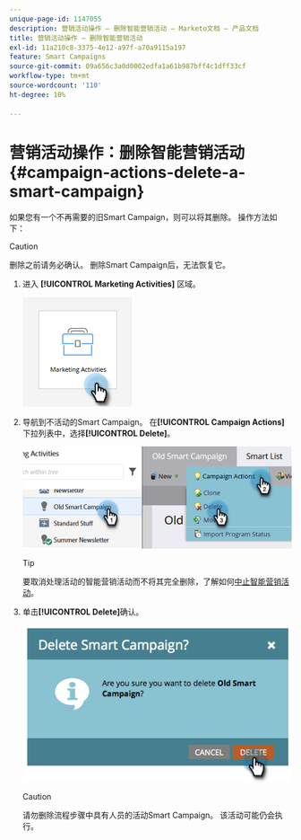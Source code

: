 ```yaml
---
unique-page-id: 1147055
description: 营销活动操作 — 删除智能营销活动 — Marketo文档 — 产品文档
title: 营销活动操作 — 删除智能营销活动
exl-id: 11a210c8-3375-4e12-a97f-a70a9115a197
feature: Smart Campaigns
source-git-commit: 09a656c3a0d0002edfa1a61b987bff4c1dff33cf
workflow-type: tm+mt
source-wordcount: '110'
ht-degree: 10%

---
```


# 营销活动操作：删除智能营销活动 {#campaign-actions-delete-a-smart-campaign}

如果您有一个不再需要的旧Smart Campaign，则可以将其删除。 操作方法如下：

>[!CAUTION]
>
>删除之前请务必确认。 删除Smart Campaign后，无法恢复它。

1. 进入 **[!UICONTROL Marketing Activities]** 区域。

   ![](assets/campaign-actions-delete-a-smart-campaign-1.png)

1. 导航到不活动的Smart Campaign。 在&#x200B;**[!UICONTROL Campaign Actions]**&#x200B;下拉列表中，选择&#x200B;**[!UICONTROL Delete]**。

   ![](assets/campaign-actions-delete-a-smart-campaign-2.png)

   >[!TIP]
   >
   >要取消处理活动的智能营销活动而不将其完全删除，了解如何[中止智能营销活动](/help/marketo/product-docs/core-marketo-concepts/smart-campaigns/using-smart-campaigns/abort-a-smart-campaign.md)。

1. 单击&#x200B;**[!UICONTROL Delete]**&#x200B;确认。

   ![](assets/campaign-actions-delete-a-smart-campaign-3.png)

   >[!CAUTION]
   >
   >请勿删除流程步骤中具有人员的活动Smart Campaign。 该活动可能仍会执行。
